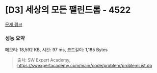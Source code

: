# [D3] 세상의 모든 팰린드롬 - 4522 

[문제 링크](https://swexpertacademy.com/main/code/problem/problemDetail.do?contestProbId=AWO6Oao6N4QDFAWw) 

### 성능 요약

메모리: 18,592 KB, 시간: 97 ms, 코드길이: 1,185 Bytes



> 출처: SW Expert Academy, https://swexpertacademy.com/main/code/problem/problemList.do